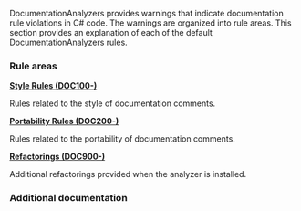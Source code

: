 DocumentationAnalyzers provides warnings that indicate documentation rule violations in C# code. The warnings are organized into rule areas. This section provides an explanation of each of the default DocumentationAnalyzers rules. 

### Rule areas

**[Style Rules (DOC100-)](docs/StyleRules.md)**

Rules related to the style of documentation comments.

**[Portability Rules (DOC200-)](docs/PortabilityRules.md)**

Rules related to the portability of documentation comments.

**[Refactorings (DOC900-)](docs/Refactorings.md)**

Additional refactorings provided when the analyzer is installed.

### Additional documentation
